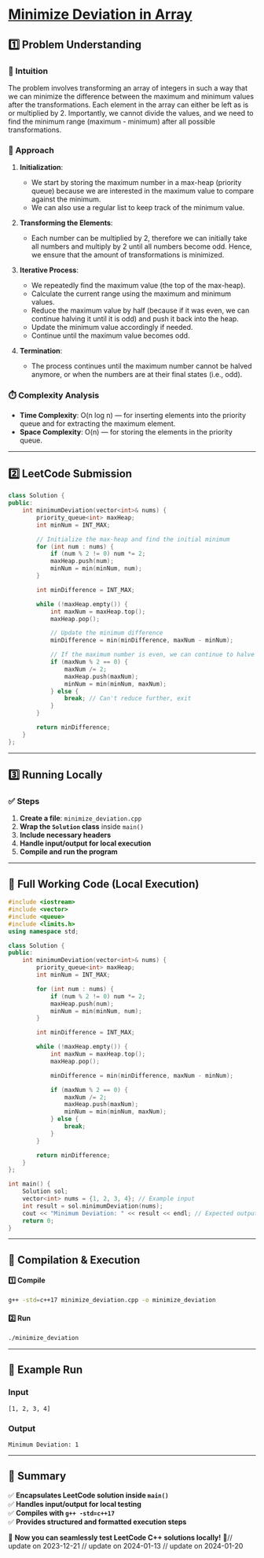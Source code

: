 # **[Minimize Deviation in Array](https://leetcode.com/problems/minimize-deviation-in-array/description/)**  

## **1️⃣ Problem Understanding**  
### **📌 Intuition**  
The problem involves transforming an array of integers in such a way that we can minimize the difference between the maximum and minimum values after the transformations. Each element in the array can either be left as is or multiplied by 2. Importantly, we cannot divide the values, and we need to find the minimum range (maximum - minimum) after all possible transformations.

### **🚀 Approach**  
1. **Initialization**:
   - We start by storing the maximum number in a max-heap (priority queue) because we are interested in the maximum value to compare against the minimum.
   - We can also use a regular list to keep track of the minimum value.

2. **Transforming the Elements**:
   - Each number can be multiplied by 2, therefore we can initially take all numbers and multiply by 2 until all numbers become odd. Hence, we ensure that the amount of transformations is minimized.

3. **Iterative Process**:
   - We repeatedly find the maximum value (the top of the max-heap).
   - Calculate the current range using the maximum and minimum values.
   - Reduce the maximum value by half (because if it was even, we can continue halving it until it is odd) and push it back into the heap.
   - Update the minimum value accordingly if needed.
   - Continue until the maximum value becomes odd.

4. **Termination**:
   - The process continues until the maximum number cannot be halved anymore, or when the numbers are at their final states (i.e., odd).

### **⏱️ Complexity Analysis**  
- **Time Complexity**: O(n log n) — for inserting elements into the priority queue and for extracting the maximum element.
- **Space Complexity**: O(n) — for storing the elements in the priority queue.

---  

## **2️⃣ LeetCode Submission**  
```cpp
class Solution {
public:
    int minimumDeviation(vector<int>& nums) {
        priority_queue<int> maxHeap;
        int minNum = INT_MAX;

        // Initialize the max-heap and find the initial minimum
        for (int num : nums) {
            if (num % 2 != 0) num *= 2;
            maxHeap.push(num);
            minNum = min(minNum, num);
        }

        int minDifference = INT_MAX;

        while (!maxHeap.empty()) {
            int maxNum = maxHeap.top();
            maxHeap.pop();

            // Update the minimum difference
            minDifference = min(minDifference, maxNum - minNum);

            // If the maximum number is even, we can continue to halve it
            if (maxNum % 2 == 0) {
                maxNum /= 2;
                maxHeap.push(maxNum);
                minNum = min(minNum, maxNum);
            } else {
                break; // Can't reduce further, exit
            }
        }

        return minDifference;
    }
};
```  

---  

## **3️⃣ Running Locally**  
### **✅ Steps**  
1. **Create a file**: `minimize_deviation.cpp`  
2. **Wrap the `Solution` class** inside `main()`  
3. **Include necessary headers**  
4. **Handle input/output for local execution**  
5. **Compile and run the program**  

---  

## **📝 Full Working Code (Local Execution)**  
```cpp
#include <iostream>
#include <vector>
#include <queue>
#include <limits.h>
using namespace std;

class Solution {
public:
    int minimumDeviation(vector<int>& nums) {
        priority_queue<int> maxHeap;
        int minNum = INT_MAX;

        for (int num : nums) {
            if (num % 2 != 0) num *= 2;
            maxHeap.push(num);
            minNum = min(minNum, num);
        }

        int minDifference = INT_MAX;

        while (!maxHeap.empty()) {
            int maxNum = maxHeap.top();
            maxHeap.pop();

            minDifference = min(minDifference, maxNum - minNum);

            if (maxNum % 2 == 0) {
                maxNum /= 2;
                maxHeap.push(maxNum);
                minNum = min(minNum, maxNum);
            } else {
                break;
            }
        }

        return minDifference;
    }
};

int main() {
    Solution sol;
    vector<int> nums = {1, 2, 3, 4}; // Example input
    int result = sol.minimumDeviation(nums);
    cout << "Minimum Deviation: " << result << endl; // Expected output: 1
    return 0;
}
```  

---  

## **🔧 Compilation & Execution**  
#### **1️⃣ Compile**  
```bash
g++ -std=c++17 minimize_deviation.cpp -o minimize_deviation
```  

#### **2️⃣ Run**  
```bash
./minimize_deviation
```  

---  

## **🎯 Example Run**  
### **Input**  
```
[1, 2, 3, 4]
```  
### **Output**  
```
Minimum Deviation: 1
```  

---  

## **📌 Summary**  
✅ **Encapsulates LeetCode solution inside `main()`**  
✅ **Handles input/output for local testing**  
✅ **Compiles with `g++ -std=c++17`**  
✅ **Provides structured and formatted execution steps**  

🚀 **Now you can seamlessly test LeetCode C++ solutions locally!** 🚀// update on 2023-12-21
// update on 2024-01-13
// update on 2024-01-20
